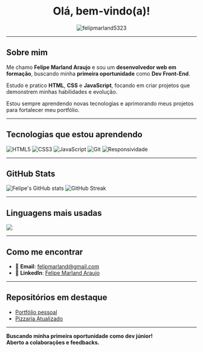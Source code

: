 <h1 align="center">Olá, bem-vindo(a)!</h1>

<p align="center">
  <img src="https://komarev.com/ghpvc/?username=felipmarland5323&label=Profile%20views&color=0e75b6&style=flat" alt="felipmarland5323" />
</p>

---

##  Sobre mim

 Me chamo **Felipe Marland Araujo** e sou um **desenvolvedor web em formação**, buscando minha **primeira oportunidade** como **Dev Front-End**.

 Estudo e pratico **HTML**, **CSS** e **JavaScript**, focando em criar projetos que demonstrem minhas habilidades e evolução.

Estou sempre aprendendo novas tecnologias e aprimorando meus projetos para fortalecer meu portfólio.

---

##  Tecnologias que estou aprendendo

![HTML5](https://img.shields.io/badge/HTML5-orange)
![CSS3](https://img.shields.io/badge/CSS3-blue)
![JavaScript](https://img.shields.io/badge/JavaScript-yellow)
![Git](https://img.shields.io/badge/Git%20&%20GitHub-lightgrey)
![Responsividade](https://img.shields.io/badge/Responsividade-green)

---

## GitHub Stats

<p align="left">
  <img src="https://github-readme-stats.vercel.app/api?username=felipmarland5323&show_icons=true&theme=radical" alt="Felipe's GitHub stats" />
  <img src="https://github-readme-streak-stats.herokuapp.com/?user=felipmarland5323&theme=radical" alt="GitHub Streak" />
</p>

---

##  Linguagens mais usadas

<p align="left">
  <img src="https://github-readme-stats.vercel.app/api/top-langs/?username=felipmarland5323&layout=compact&theme=radical" />
</p>

---

## Como me encontrar

- 📧 **Email**: felipmarland@gmail.com  
- 💼 **LinkedIn**: [Felipe Marland Araujo](https://www.linkedin.com/in/felipe-marland-araujo-3a9660210/)

---

##  Repositórios em destaque

- [Portfólio pessoal](https://github.com/felipmarland5323/portfolio_felipemarland)  
- [Pizzaria Atualizado](https://github.com/felipmarland5323/pizzaria-atualizado)

---

 **Buscando minha primeira oportunidade como dev júnior!**  
 **Aberto a colaborações e feedbacks.**

